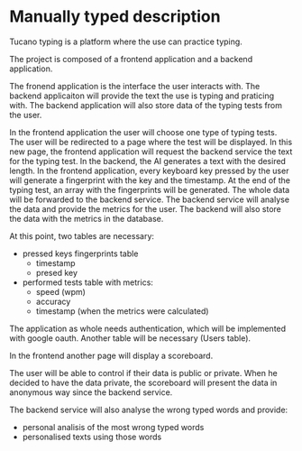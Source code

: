 # Manually typed description

Tucano typing is a platform where the use can practice typing.

The project is composed of a frontend application and a backend application.

The fronend application is the interface the user interacts with.
The backend applicaiton will provide the text the use is typing and praticing with.
The backend application will also store data of the typing tests from the user.

In the frontend application the user will choose one type of typing tests.
The user will be redirected to a page where the test will be displayed.
In this new page, the frontend application will request the backend service the text for the typing test.
In the backend, the AI generates a text with the desired length.
In the frontend application, every keyboard key pressed by the user will generate a fingerprint with the key and the timestamp.
At the end of the typing test, an array with the fingerprints will be generated. The whole data will be forwarded to the backend service.
The backend service will analyse the data and provide the metrics for the user.
The backend will also store the data with the metrics in the database.

At this point, two tables are necessary:

- pressed keys fingerprints table 
    - timestamp
    - presed key
- performed tests table with metrics: 
    - speed (wpm)
    - accuracy
    - timestamp (when the metrics were calculated)

The application as whole needs authentication, which will be implemented with google oauth.
Another table will be necessary (Users table).

In the frontend another page will display a scoreboard.

The user will be able to control if their data is public or private. When he decided to have the data private, the scoreboard will present the data in anonymous way since the backend service.

The backend service will also analyse the wrong typed words and provide:

- personal analisis of the most wrong typed words
- personalised texts using those words
